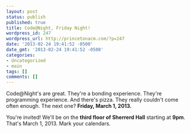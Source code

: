```yaml
---
layout: post
status: publish
published: true
title: Code@Night, Friday Night!
wordpress_id: 247
wordpress_url: http://princetonacm.com/?p=247
date: '2013-02-24 19:41:52 -0500'
date_gmt: '2013-02-24 19:41:52 -0500'
categories:
- Uncategorized
- main
tags: []
comments: []
---
```

<p>Code@Night's are great. They're a bonding experience. They're programming experience. And there's pizza. They really couldn't come often enough. The next one? <strong>Friday, March 1, 2013.</strong></p>
<p>You're invited! We'll be on the <strong>third floor of Sherrerd Hall</strong> starting at <strong>9pm</strong>. That's March 1, 2013. Mark your calendars.</p>
